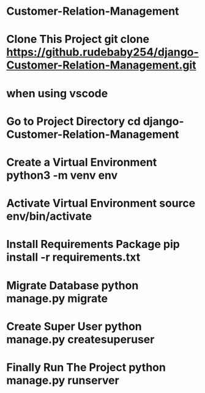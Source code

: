 # Customer-Relation-Management
# Clone This Project git clone https://github.rudebaby254/django-Customer-Relation-Management.git
# when using vscode
# Go to Project Directory cd django-Customer-Relation-Management
# Create a Virtual Environment python3 -m venv env
# Activate Virtual Environment source env/bin/activate
# Install Requirements Package pip install -r requirements.txt
# Migrate Database python manage.py migrate
# Create Super User python manage.py createsuperuser
# Finally Run The Project python manage.py runserver
